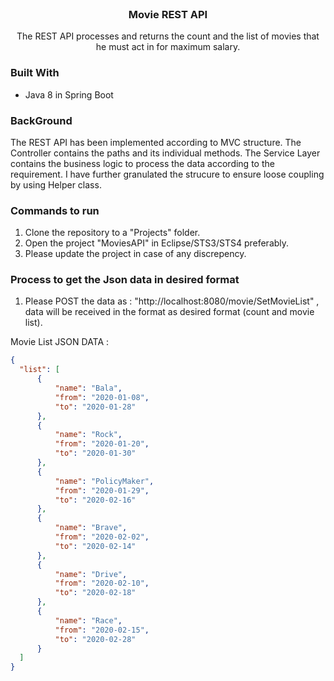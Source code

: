 
<!-- PROJECT SHIELDS -->
<!-- PROJECT LOGO -->
<br />
<p align="center">
 
  <h3 align="center">Movie REST API</h3>

  <p align="center">
   The REST API processes and returns the count and the list of movies that he must act in for maximum salary.  
    <br />
   </p>
</p>

### Built With
   * Java 8 in Spring Boot  

### BackGround  
           
The REST API has been implemented according to MVC structure. The Controller contains the paths and its individual methods. 
The Service Layer contains the business logic to process the data according to the requirement. I have further granulated the strucure to ensure loose coupling
by using Helper class. 


### Commands to run  
            
1) Clone the repository to a "Projects" folder.
2) Open the project "MoviesAPI" in Eclipse/STS3/STS4 preferably.
3) Please update the project in case of any discrepency. 

 
### Process to get the Json data in desired format
1) Please POST the data as : "http://localhost:8080/movie/SetMovieList" , data will be received in the format as desired format (count and movie list).

Movie List JSON DATA : 
  ```json
{
    "list": [
        {
            "name": "Bala",
            "from": "2020-01-08",
            "to": "2020-01-28"
        },
        {
            "name": "Rock",
            "from": "2020-01-20",
            "to": "2020-01-30"
        },
        {
            "name": "PolicyMaker",
            "from": "2020-01-29",
            "to": "2020-02-16"
        },
        {
            "name": "Brave",
            "from": "2020-02-02",
            "to": "2020-02-14"
        },
        {
            "name": "Drive",
            "from": "2020-02-10",
            "to": "2020-02-18"
        },
        {
            "name": "Race",
            "from": "2020-02-15",
            "to": "2020-02-28"
        }
    ]
}
```

                 
                  
